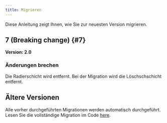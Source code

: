 ```yaml
---
title: Migrieren
---
```


Diese Anleitung zeigt Ihnen, wie Sie zur neuesten Version migrieren.

## 7 (Breaking change) {#7}

**Version: 2.0**

### Änderungen brechen

Die Radierschicht wird entfernt. Bei der Migration wird die Löschschschicht entfernt.

## Ältere Versionen

Alle vorher durchgeführten Migrationen werden automatisch durchgeführt.
Lesen Sie die vollständige Migration im Code [here](https://github.com/LinwoodDev/Butterfly/blob/95825da4ebbf9ded392c863da577666dbcdda45c/app/lib/models/converter.dart#L17).
